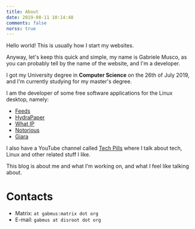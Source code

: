 ```yaml
---
title: About
date: 2019-08-11 10:14:48
comments: false
norss: true
---
```


Hello world! This is usually how I start my websites.

Anyway, let's keep this quick and simple, my name is Gabriele Musco, as you can probably tell by the name of the website, and I'm a developer.

I got my University degree in **Computer Science** on the 26th of July 2019, and I'm currently studying for my master's degree.

I am the developer of some free software applications for the Linux desktop, namely:

- [Feeds](https://gfeeds.gabmus.org)
- [HydraPaper](https://hydrapaper.gabmus.org)
- [What IP](https://whatip.gabmus.org)
- [Notorious](https://notorious.gabmus.org)
- [Giara](https://giara.gabmus.org)

I also have a YouTube channel called [Tech Pills](https://techpills.technology) where I talk about tech, Linux and other related stuff I like.

This blog is about me and what I'm working on, and what I feel like talking about.

# Contacts

- Matrix: `at gabmus:matrix dot org`
- E-mail: `gabmus at disroot dot org`
